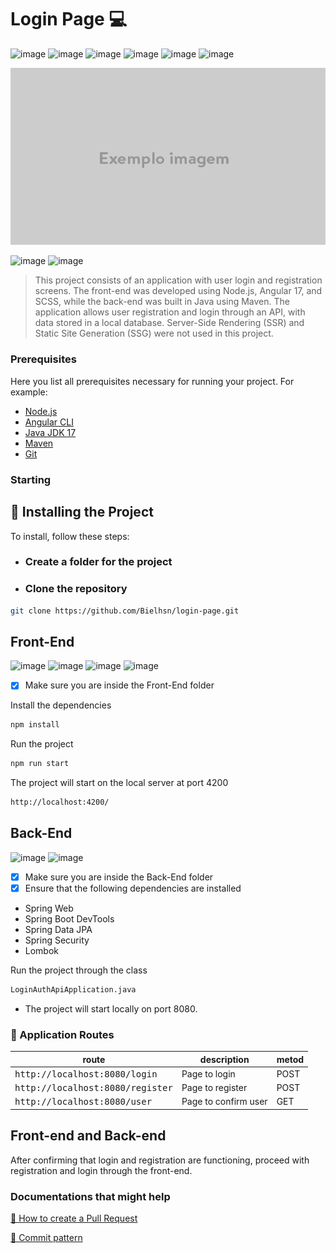 

# Login Page 💻
![image](https://img.shields.io/badge/TypeScript-007ACC?style=for-the-badge&logo=typescript&logoColor=white)
![image](https://img.shields.io/badge/Node.js-43853D?style=for-the-badge&logo=node.js&logoColor=white)
![image](https://img.shields.io/badge/Angular-DD0031?style=for-the-badge&logo=angular&logoColor=white)
![image](https://img.shields.io/badge/Sass-CC6699?style=for-the-badge&logo=sass&logoColor=white)
![image](https://img.shields.io/badge/Java-ED8B00?style=for-the-badge&logo=java&logoColor=white)
![image](https://img.shields.io/badge/Spring-6DB33F?style=for-the-badge&logo=spring&logoColor=white)


<img src="./Front-End/github/login.png" alt="Exemplo imagem">

![image](https://img.shields.io/badge/-Intellij-333333?style=flat&logo=intellij-idea&logoColor=00000)
![image](https://img.shields.io/badge/-Visual%20Studio%20Code-333333?style=flat&logo=visual-studio-code&logoColor=007ACC)

> This project consists of an application with user login and registration screens. The front-end was developed using Node.js, Angular 17, and SCSS, while the back-end was built in Java using Maven. The application allows user registration and login through an API, with data stored in a local database. Server-Side Rendering (SSR) and Static Site Generation (SSG) were not used in this project.

<h3>Prerequisites</h3>

Here you list all prerequisites necessary for running your project. For example:

- [Node.js](https://nodejs.org/)
- [Angular CLI](https://angular.io/cli)
- [Java JDK 17](https://www.oracle.com/java/technologies/javase/jdk17-archive-downloads.html)
- [Maven](https://maven.apache.org/)
- [Git](https://git-scm.com/)

<h3>Starting</h3>

## 🚀 Installing the Project

To install, follow these steps:

- ### Create a folder for the project
- ### Clone the repository

```bash
git clone https://github.com/Bielhsn/login-page.git

```
## Front-End
![image](https://img.shields.io/badge/TypeScript-007ACC?style=for-the-badge&logo=typescript&logoColor=white)
![image](https://img.shields.io/badge/Node.js-43853D?style=for-the-badge&logo=node.js&logoColor=white)
![image](https://img.shields.io/badge/Angular-DD0031?style=for-the-badge&logo=angular&logoColor=white)
![image](https://img.shields.io/badge/Sass-CC6699?style=for-the-badge&logo=sass&logoColor=white)
- [x] Make sure you are inside the Front-End folder
      
Install the dependencies
```bash
npm install
```
Run the project
```bash
npm run start
```
The project will start on the local server at port 4200
```bash
http://localhost:4200/
```

## Back-End
![image](https://img.shields.io/badge/Java-ED8B00?style=for-the-badge&logo=java&logoColor=white)
![image](https://img.shields.io/badge/Spring-6DB33F?style=for-the-badge&logo=spring&logoColor=white)
- [x] Make sure you are inside the Back-End folder
- [x] Ensure that the following dependencies are installed

- Spring Web
- Spring Boot DevTools
- Spring Data JPA
- Spring Security
- Lombok

Run the project through the class
```bash
LoginAuthApiApplication.java
```
- The project will start locally on port 8080.

### 📍 Application Routes
| route                                    | description          | metod                                
|------------------------------------------|----------------------|------------------------------
| <kbd>http://localhost:8080/login</kbd>   | Page to login        | POST
| <kbd>http://localhost:8080/register</kbd>| Page to register     | POST
| <kbd>http://localhost:8080/user</kbd>    | Page to confirm user | GET

## Front-end and Back-end

After confirming that login and registration are functioning, proceed with registration and login through the front-end.

<h3>Documentations that might help</h3>

[📝 How to create a Pull Request](https://www.atlassian.com/br/git/tutorials/making-a-pull-request)

[💾 Commit pattern](https://gist.github.com/joshbuchea/6f47e86d2510bce28f8e7f42ae84c716)
